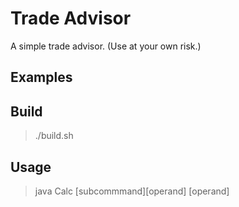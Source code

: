 # Trade Advisor

A simple trade advisor. (Use at your own risk.)

## Examples

## Build

> ./build.sh

## Usage

> java Calc [subcommmand][operand] [operand]
